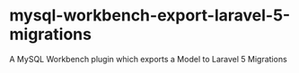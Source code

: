 # mysql-workbench-export-laravel-5-migrations
A MySQL Workbench plugin which exports a Model to Laravel 5 Migrations
